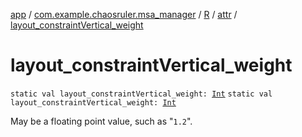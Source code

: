 [app](../../../index.md) / [com.example.chaosruler.msa_manager](../../index.md) / [R](../index.md) / [attr](index.md) / [layout_constraintVertical_weight](.)

# layout_constraintVertical_weight

`static val layout_constraintVertical_weight: `[`Int`](https://kotlinlang.org/api/latest/jvm/stdlib/kotlin/-int/index.html)
`static val layout_constraintVertical_weight: `[`Int`](https://kotlinlang.org/api/latest/jvm/stdlib/kotlin/-int/index.html)

May be a floating point value, such as "`1.2`".

